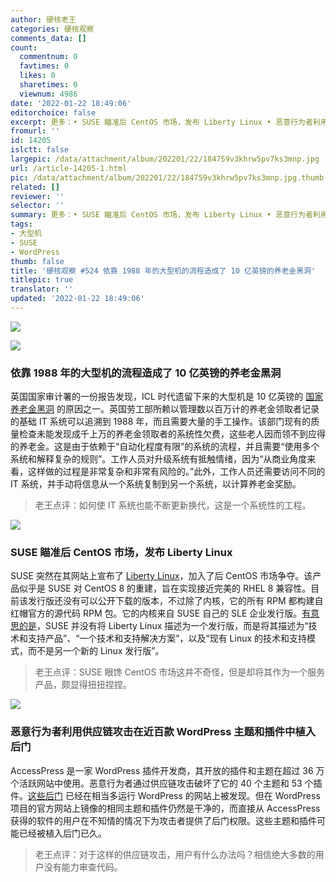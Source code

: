 ```yaml
---
author: 硬核老王
categories: 硬核观察
comments_data: []
count:
  commentnum: 0
  favtimes: 0
  likes: 0
  sharetimes: 0
  viewnum: 4986
date: '2022-01-22 18:49:06'
editorchoice: false
excerpt: 更多：• SUSE 瞄准后 CentOS 市场，发布 Liberty Linux • 恶意行为者利用供应链攻击在近百款 WordPress 主题和插件中植入后门
fromurl: ''
id: 14205
islctt: false
largepic: /data/attachment/album/202201/22/184759v3khrw5pv7ks3mnp.jpg
url: /article-14205-1.html
pic: /data/attachment/album/202201/22/184759v3khrw5pv7ks3mnp.jpg.thumb.jpg
related: []
reviewer: ''
selector: ''
summary: 更多：• SUSE 瞄准后 CentOS 市场，发布 Liberty Linux • 恶意行为者利用供应链攻击在近百款 WordPress 主题和插件中植入后门
tags:
- 大型机
- SUSE
- WordPress
thumb: false
title: '硬核观察 #524 依靠 1988 年的大型机的流程造成了 10 亿英镑的养老金黑洞'
titlepic: true
translator: ''
updated: '2022-01-22 18:49:06'
---
```


![](/data/attachment/album/202201/22/184759v3khrw5pv7ks3mnp.jpg)


![](/data/attachment/album/202201/22/184807n0ory6gdusuigt66.jpg)


### 依靠 1988 年的大型机的流程造成了 10 亿英镑的养老金黑洞


英国国家审计署的一份报告发现，ICL 时代遗留下来的大型机是 10 亿英镑的 [国家养老金黑洞](https://www.theregister.com/2022/01/21/dwp_1bn_pension_shortfall/) 的原因之一。英国劳工部所赖以管理数以百万计的养老金领取者记录的基础 IT 系统可以追溯到 1988 年，而且需要大量的手工操作。该部门现有的质量检查未能发现成千上万的养老金领取者的系统性欠费，这些老人因而领不到应得的养老金。这是由于依赖于“自动化程度有限”的系统的流程，并且需要“使用多个系统和解释复杂的规则”。工作人员对升级系统有抵触情绪，因为“从商业角度来看，这样做的过程是非常复杂和非常有风险的。”此外，工作人员还需要访问不同的 IT 系统，并手动将信息从一个系统复制到另一个系统，以计算养老金奖励。



> 
> 老王点评：如何使 IT 系统也能不断更新换代，这是一个系统性的工程。
> 
> 
> 


![](/data/attachment/album/202201/22/184837nqv3k3qkco7uvqzg.jpg)


### SUSE 瞄准后 CentOS 市场，发布 Liberty Linux


SUSE 突然在其网站上宣布了 [Liberty Linux](https://www.suse.com/c/suse-liberty-linux/)，加入了后 CentOS 市场争夺。该产品似乎是 SUSE 对 CentOS 8 的重建，旨在实现接近完美的 RHEL 8 兼容性。目前该发行版还没有可以公开下载的版本，不过除了内核，它的所有 RPM 都构建自红帽官方的源代码 RPM 包。它的内核来自 SUSE 自己的 SLE 企业发行版。[有意思的是](https://www.theregister.com/2022/01/20/suse_liberty_linux/)，SUSE 并没有将 Liberty Linux 描述为一个发行版，而是将其描述为“技术和支持产品”、“一个技术和支持解决方案”，以及“现有 Linux 的技术和支持模式，而不是另一个新的 Linux 发行版”。



> 
> 老王点评：SUSE 眼馋 CentOS 市场这并不奇怪，但是却将其作为一个服务产品，颇显得扭扭捏捏。
> 
> 
> 


![](/data/attachment/album/202201/22/184847jd17qidwi0oa0iaz.png)


### 恶意行为者利用供应链攻击在近百款 WordPress 主题和插件中植入后门


AccessPress 是一家 WordPress 插件开发商，其开放的插件和主题在超过 36 万个活跃网站中使用。恶意行为者通过供应链攻击破坏了它的 40 个主题和 53 个插件。[这些后门](https://arstechnica.com/information-technology/2022/01/supply-chain-attack-used-legitimate-wordpress-add-ons-to-backdoor-sites/) 已经在相当多运行 WordPress 的网站上被发现。但在 WordPress 项目的官方网站上镜像的相同主题和插件仍然是干净的，而直接从 AccessPress 获得的软件的用户在不知情的情况下为攻击者提供了后门权限。这些主题和插件可能已经被植入后门已久。



> 
> 老王点评：对于这样的供应链攻击，用户有什么办法吗？相信绝大多数的用户没有能力审查代码。
> 
> 
>